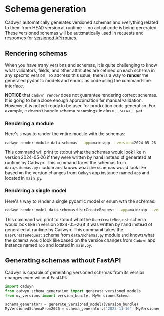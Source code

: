 # Schema generation

Cadwyn automatically generates versioned schemas and everything related to them from HEAD version at runtime -- no actual code is being generated. These versioned schemas will be automatically used in requests and responses for [versioned API routes](./main_app.md#main-app).

## Rendering schemas

When you have many versions and schemas, it is quite challenging to know what validators, fields, and other attributes are defined on each schema in any specific version. To address this issue, there is a way to **render** the generated pydantic models and enums as code using the command-line interface.

**NOTICE** that `cadwyn render` does not guarantee rendering correct schemas. It is going to be a close enough approximation for manual validation. However, it is not yet ready to be used for production code generation. For example, it doesn't handle schema renamings in class `__bases__` yet.

### Rendering a module

Here's a way to render the entire module with the schemas:

```bash
cadwyn render module data.schemas --app=main:app --version=2024-05-26
```
<!-- TODO: Add an option to use a callable instead of a variable -->
This command will print to stdout what the schemas would look like in version 2024-05-26 if they were written by hand instead of generated at runtime by Cadwyn. This command takes the schemas from `data/schemas.py` module and knows what the schemas would look like based on the version changes from `Cadwyn` app instance named `app` and located in `main.py`.

### Rendering a single model

Here's a way to render a single pydantic model or enum with the schemas:

```bash
cadwyn render model data.schemas:UserCreateRequest --app=main:app --version=2024-05-26
```

This command will print to stdout what the `UserCreateRequest` schema would look like in version 2024-05-26 if it was written by hand instead of generated at runtime by Cadwyn. This command takes the `UserCreateRequest` schema from `data/schemas.py` module and knows what the schema would look like based on the version changes from `Cadwyn` app instance named `app` and located in `main.py`.

## Generating schemas without FastAPI

Cadwyn is capable of generating versioned schemas from its version changes even without FastAPI:

```python
import cadwyn
from cadwyn.schema_generation import generate_versioned_models
from my_versions import version_bundle, MyVersionedSchema

schema_generators = generate_versioned_models(version_bundle)
MyVersionedSchemaFrom2025 = schema_generators["2025-11-16"][MyVersionedSchema]
```
